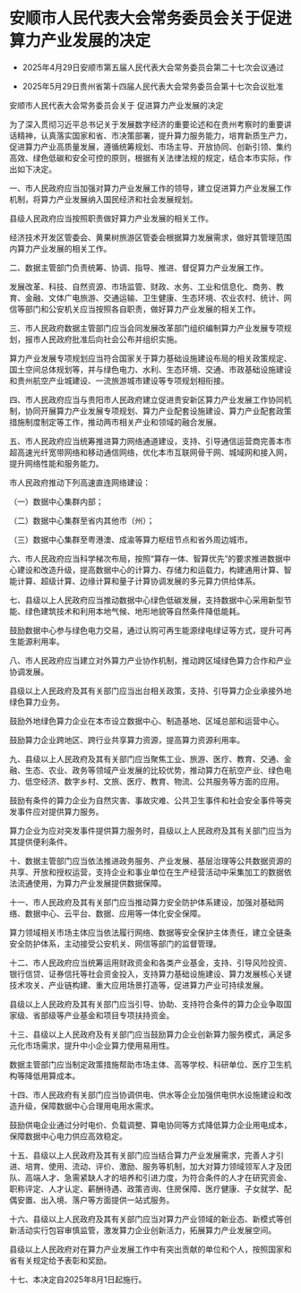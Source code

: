 # 安顺市人民代表大会常务委员会关于促进算力产业发展的决定

- 2025年4月29日安顺市第五届人民代表大会常务委员会第二十七次会议通过

- 2025年5月29日贵州省第十四届人民代表大会常务委员会第十七次会议批准

<!-- INFO END -->

安顺市人民代表大会常务委员会关于 促进算力产业发展的决定

为了深入贯彻习近平总书记关于发展数字经济的重要论述和在贵州考察时的重要讲话精神，认真落实国家和省、市决策部署，提升算力服务能力，培育新质生产力，促进算力产业高质量发展，遵循统筹规划、市场主导、开放协同、创新引领、集约高效、绿色低碳和安全可控的原则，根据有关法律法规的规定，结合本市实际，作出如下决定。

一、市人民政府应当加强对算力产业发展工作的领导，建立促进算力产业发展工作机制，将算力产业发展纳入国民经济和社会发展规划。

县级人民政府应当按照职责做好算力产业发展的相关工作。

经济技术开发区管委会、黄果树旅游区管委会根据算力发展需求，做好其管理范围内算力产业发展的相关工作。

二、数据主管部门负责统筹、协调、指导、推进、督促算力产业发展工作。

发展改革、科技、自然资源、市场监管、财政、水务、工业和信息化、商务、教育、金融、文体广电旅游、交通运输、卫生健康、生态环境、农业农村、统计、网信等部门和公安机关应当按照各自职责，做好算力产业发展的相关工作。

三、市人民政府数据主管部门应当会同发展改革部门组织编制算力产业发展专项规划，报市人民政府批准后向社会公布并组织实施。

算力产业发展专项规划应当符合国家关于算力基础设施建设布局的相关政策规定、国土空间总体规划等，并与绿色电力、水利、生态环境、交通、市政基础设施建设和贵州航空产业城建设、一流旅游城市建设等专项规划相衔接。

四、市人民政府应当与贵阳市人民政府建立促进贵安新区算力产业发展工作协同机制，协同开展算力产业发展专项规划、算力产业配套设施建设、算力产业配套政策措施制度制定等工作，推动两市相关产业和领域的融合发展。

五、市人民政府应当统筹推进算力网络通道建设，支持、引导通信运营商完善本市超高速光纤宽带网络和移动通信网络，优化本市互联网骨干网、城域网和接入网，提升网络性能和服务能力。

市人民政府推动下列高速直连网络建设：

（一）数据中心集群内部；

（二）数据中心集群至省内其他市（州）；

（三）数据中心集群至粤港澳、成渝等算力枢纽节点和省外周边城市。

六、市人民政府应当科学梯次布局，按照“算存一体、智算优先”的要求推进数据中心建设和改造升级，提高数据中心的计算力、存储力和运载力，构建通用计算、智能计算、超级计算、边缘计算和量子计算协调发展的多元算力供给体系。

七、县级以上人民政府应当推动数据中心绿色低碳发展，支持数据中心采用新型节能、绿色建筑技术和利用本地气候、地形地貌等自然条件降低能耗。

鼓励数据中心参与绿色电力交易，通过认购可再生能源绿电绿证等方式，提升可再生能源利用率。

八、市人民政府应当建立对外算力产业协作机制，推动跨区域绿色算力合作和产业协调发展。

县级以上人民政府及其有关部门应当出台相关政策，支持、引导算力企业承接外地绿色算力业务。

鼓励外地绿色算力企业在本市设立数据中心、制造基地、区域总部和运营中心。

鼓励算力企业跨地区、跨行业共享算力资源，提高算力资源利用率。

九、县级以上人民政府及其有关部门应当聚焦工业、旅游、医疗、教育、交通、金融、生态、农业、政务等领域产业发展的比较优势，推动算力在航空产业、绿色电力、低空经济、数字乡村、文旅、医疗、教育、物流、公共服务等方面的应用。

鼓励有条件的算力企业为自然灾害、事故灾难、公共卫生事件和社会安全事件等突发事件应对提供算力服务。

算力企业为应对突发事件提供算力服务时，县级以上人民政府及其有关部门应当为其提供便利条件。

十、数据主管部门应当依法推进政务服务、产业发展、基层治理等公共数据资源的共享、开放和授权运营，支持企业和事业单位在生产经营活动中采集加工的数据依法流通使用，为算力产业发展提供数据保障。

十一、市人民政府及其有关部门应当推动算力安全防护体系建设，加强对基础网络、数据中心、云平台、数据、应用等一体化安全保障。

算力领域相关市场主体应当依法履行网络、数据等安全保护主体责任，建立全链条安全防护体系，主动接受公安机关、网信等部门的监督管理。

十二、市人民政府应当统筹运用财政资金和各类产业基金，支持、引导风险投资、银行信贷、证券信托等社会资金投入，支持算力基础设施建设、算力发展核心关键技术攻关、产业链构建、重大应用场景打造等，促进算力产业可持续发展。

县级以上人民政府及其有关部门应当引导、协助、支持符合条件的算力企业争取国家级、省部级等产业基金和项目专项扶持资金。

十三、县级以上人民政府及有关部门应当鼓励算力企业创新算力服务模式，满足多元化市场需求，提升中小企业算力使用易用性。

数据主管部门应当制定政策措施帮助市场主体、高等学校、科研单位、医疗卫生机构等降低用算成本。

十四、市人民政府有关部门应当协调供电、供水等企业加强供电供水设施建设和改造升级，保障数据中心合理用电用水需求。

鼓励供电企业通过分时电价、负载调整、算电协同等方式降低算力企业用电成本，保障数据中心电力供应高效稳定。

十五、县级以上人民政府及其有关部门应当结合算力产业发展需求，完善人才引进、培育、使用、流动、评价、激励、服务等机制，加大对算力领域领军人才及团队、高端人才、急需紧缺人才的培养和引进力度，为符合条件的人才在研究资金、职称评定、人才认定、薪酬待遇、政策咨询、住房保障、医疗健康、子女就学、配偶安置、出入境、落户等方面提供一站式服务。

十六、县级以上人民政府及其有关部门应当对算力产业领域的新业态、新模式等创新活动实行包容审慎监管，激发算力企业创新活力，拓展算力产业发展空间。

县级以上人民政府对在算力产业发展工作中有突出贡献的单位和个人，按照国家和省有关规定给予表彰和奖励。

十七、本决定自2025年8月1日起施行。
